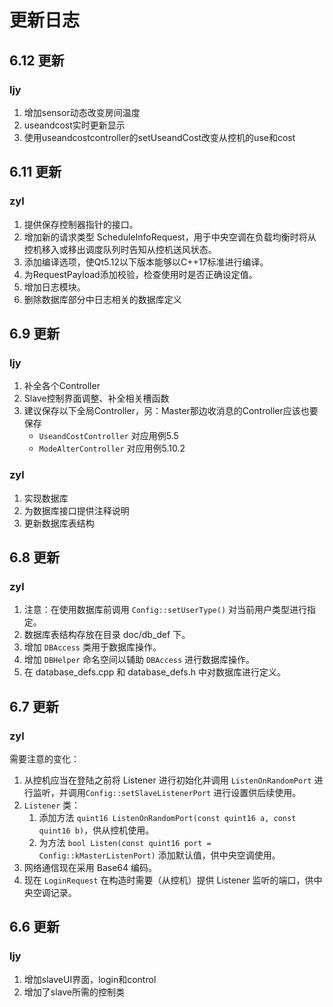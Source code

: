 # 更新日志

## 6.12 更新

### ljy

1. 增加sensor动态改变房间温度
2. useandcost实时更新显示
3. 使用useandcostcontroller的setUseandCost改变从控机的use和cost

## 6.11 更新

### zyl

1. 提供保存控制器指针的接口。
2. 增加新的请求类型 ScheduleInfoRequest，用于中央空调在负载均衡时将从控机移入或移出调度队列时告知从控机送风状态。
3. 添加编译选项，使Qt5.12以下版本能够以C++17标准进行编译。
4. 为RequestPayload添加校验，检查使用时是否正确设定值。
5. 增加日志模块。
6. 删除数据库部分中日志相关的数据库定义

## 6.9 更新

### ljy

1. 补全各个Controller
2. Slave控制界面调整、补全相关槽函数
3. 建议保存以下全局Controller，另：Master那边收消息的Controller应该也要保存
    - `UseandCostController` 对应用例5.5
    - `ModeAlterController` 对应用例5.10.2

### zyl

1. 实现数据库
2. 为数据库接口提供注释说明
3. 更新数据库表结构

## 6.8 更新

### zyl

1. 注意：在使用数据库前调用 `Config::setUserType()` 对当前用户类型进行指定。
2. 数据库表结构存放在目录 doc/db_def 下。
3. 增加 `DBAccess` 类用于数据库操作。
4. 增加 `DBHelper` 命名空间以辅助 `DBAccess` 进行数据库操作。
5. 在 database_defs.cpp 和 database_defs.h 中对数据库进行定义。

## 6.7 更新

### zyl

需要注意的变化：

1. 从控机应当在登陆之前将 Listener 进行初始化并调用 `ListenOnRandomPort` 进行监听，并调用`Config::setSlaveListenerPort` 进行设置供后续使用。
2. `Listener` 类：
   1. 添加方法 `quint16 ListenOnRandomPort(const quint16 a, const quint16 b)`，供从控机使用。
   2. 为方法 `bool Listen(const quint16 port = Config::kMasterListenPort)` 添加默认值，供中央空调使用。
3. 网络通信现在采用 Base64 编码。
4. 现在 `LoginRequest` 在构造时需要（从控机）提供 Listener 监听的端口，供中央空调记录。

## 6.6 更新

### ljy

1. 增加slaveUI界面，login和control
2. 增加了slave所需的控制类
